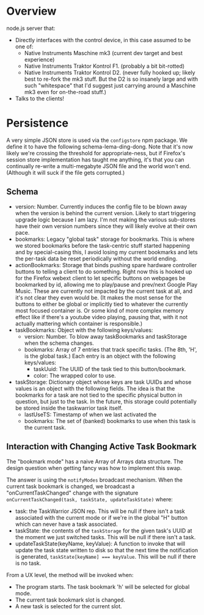 # Overview

node.js server that:
- Directly interfaces with the control device, in this case assumed to be one
  of:
  - Native Instruments Maschine mk3 (current dev target and best experience)
  - Native Instruments Traktor Kontrol F1. (probably a bit bit-rotted)
  - Native Instruments Traktor Kontrol D2. (never fully hooked up; likely best
    to re-fork the mk3 stuff.  But the D2 is so insanely large and with such
    "whitespace" that I'd suggest just carrying around a Maschine mk3 even for
    on-the-road stuff.)
- Talks to the clients!

# Persistence

A very simple JSON store is used via the `configstore` npm package.  We define
it to have the following schema-lema-ding-dong.  Note that it's now likely we're
crossing the threshold for appropriate-ness, but if Firefox's session store
implementation has taught me anything, it's that you can continually re-write a
multi-megabyte JSON file and the world won't end.  (Although it will suck if the
file gets corrupted.)

## Schema

- version: Number.  Currently induces the config file to be blown away when the
  version is behind the current version.  Likely to start triggering upgrade
  logic because I am lazy.  I'm not making the various sub-stores have their
  own version numbers since they will likely evolve at their own pace.
- bookmarks: Legacy "global task" storage for bookmarks.  This is where we
  stored bookmarks before the task-centric stuff started happening and by
  special-casing this, I avoid losing my current bookmarks and lets the per-task
  data be reset periodically without the world ending.
- actionBookmarks: Storage that binds pushing spare hardware controller buttons
  to telling a client to do something.  Right now this is hooked up for the
  Firefox webext client to let specific buttons on webpages be bookmarked by id,
  allowing me to play/pause and prev/next Google Play Music.  These are
  currently not impacted by the current task at all, and it's not clear they
  even would be.  (It makes the most sense for the buttons to either be global
  or implicitly tied to whatever the currently most focused container is.  Or
  some kind of more complex memory effect like if there's a youtube video
  playing, pausing that, with it not actually mattering which container is
  responsible.)
- taskBookmarks: Object with the following keys/values:
  - version: Number.  To blow away taskBookmarks and taskStorage when the schema
    changes.
  - bookmarks: Array of 7 entries that track specific tasks.  (The 8th, 'H', is
    the global task.)  Each entry is an object with the following keys/values:
    - taskUuid: The UUID of the task tied to this button/bookmark.
    - color: The wrapped color to use.
- taskStorage: Dictionary object whose keys are task UUIDs and whose values is
  an object with the following fields.  The idea is that the bookmarks for a
  task are not tied to the specific physical button in question, but just to the
  task.  In the future, this storage could potentially be stored inside the
  taskwarrior task itself.
  - lastUseTS: Timestamp of when we last activated the
  - bookmarks: The set of (banked) bookmarks to use when this task is the
    current task.

## Interaction with Changing Active Task Bookmark

The "bookmark mode" has a naive Array of Arrays data structure.  The design
question when getting fancy was how to implement this swap.

The answer is using the `notifyModes` broadcast mechanism.  When the current
task bookmark is changed, we broadcast a "onCurrentTaskChanged" change with
the signature `onCurrentTaskChanged(task, taskState, updateTaskState)` where:
- task: the TaskWarrior JSON rep.  This will be null if there isn't a task
  associated with the current mode or if we're in the global "H" button which
  can never have a task associated.
- taskState: the contents of the `taskStorage` for the given task's UUID at
  the moment we just switched tasks.  This will be null if there isn't a task.
- updateTaskState(keyName, keyValue): A function to invoke that will update the
  task state written to disk so that the next time the notification is
  generated, `taskState[keyName] === keyValue`.  This will be null if there is
  no task.

From a UX level, the method will be invoked when:
- The program starts.  The task bookmark 'h' will be selected for global mode.
- The current task bookmark slot is changed.
- A new task is selected for the current slot.
